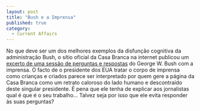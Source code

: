 ```yaml
---
layout: post
title: "Bush e a Imprensa"
published: true
category:
  - Current Affairs
---
```

<p>No que deve ser um dos melhores exemplos da disfunção cognitiva da administração Bush, o sítio oficial da Casa Branca na internet publicou um <a href="http://www.whitehouse.gov/news/releases/2004/01/20040122-5.html">excerto de uma sessão de perguntas e respostas</a> do George W. Bush com a imprensa. O facto de o presidente dos EUA tratar o corpo de imprensa como crianças e criados parece ser interpretado por quem gere a página da Casa Branca como um retrato caloroso do lado humano e descontraído deste singular presidente. É pena que ele tenha de explicar aos jornalistas qual é que é o seu trabalho... Talvez seja por isso que ele evita responder às suas perguntas?</p>

